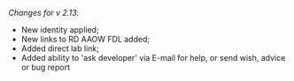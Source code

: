 _Changes for v 2.13_:
- New identity applied;
- New links to RD AAOW FDL added;
- Added direct lab link;
- Added ability to 'ask developer' via E-mail for help, or send wish, advice or bug report
